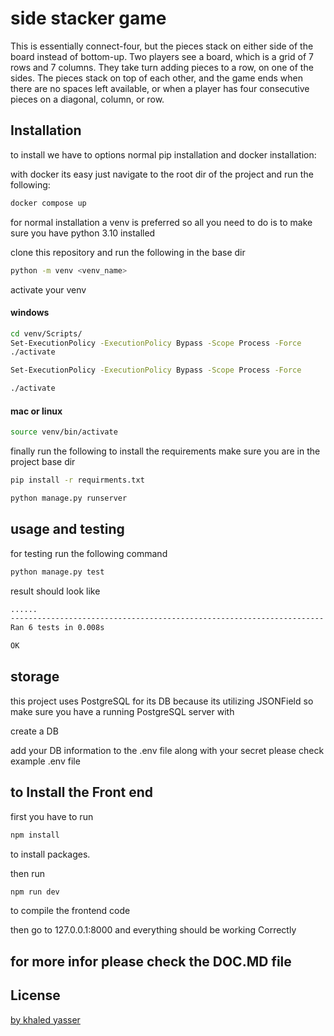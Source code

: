 # side stacker game

This is essentially connect-four, but the pieces stack on either side of the board instead of bottom-up.
Two players see a board, which is a grid of 7 rows and 7 columns. They take turn adding pieces to a row, on one of the sides. The pieces stack on top of each other, and the game ends when there are no spaces left available, or when a player has four consecutive pieces on a diagonal, column, or row.


## Installation

to install we have to options normal pip installation and docker installation:

with docker its easy just navigate to the root dir of the project and run the following:

```bash
docker compose up
```

for normal installation a venv is preferred so all you need to do is to make sure you have python 3.10 installed

clone this repository and run the following in the base dir

```bash
python -m venv <venv_name>
```

activate your venv

#### windows

```bash
cd venv/Scripts/
Set-ExecutionPolicy -ExecutionPolicy Bypass -Scope Process -Force
./activate
```

```bash
Set-ExecutionPolicy -ExecutionPolicy Bypass -Scope Process -Force
```
```bash
./activate
```


#### mac or linux

```bash
source venv/bin/activate
```

finally run the following to install the requirements make sure you are in the project base dir

```bash
pip install -r requirments.txt
```

```bash
python manage.py runserver
```

## usage and testing
for testing run the following command 

```bash
python manage.py test
```

result should look like 

```bash
......
----------------------------------------------------------------------
Ran 6 tests in 0.008s

OK
```

## storage

this project uses PostgreSQL for its DB because its utilizing JSONField
so make sure you have a running PostgreSQL server with 

create a DB 

add your DB information to the .env file
along with your secret please check example .env file

## to Install the Front end

first you have to run

```bash
npm install
```

to install packages.

then run

```bash
npm run dev
```

to compile the frontend code

then go to 127.0.0.1:8000 and everything should be working Correctly

## for more infor please check the DOC.MD file 
## License
[by khaled yasser](kikokhaled.u@gmail.com)
